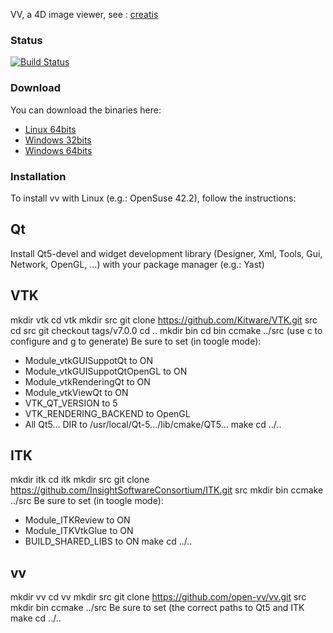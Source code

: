 

VV, a 4D image viewer, see : [creatis](http://vv.creatis.insa-lyon.fr)

### Status
[![Build Status](https://travis-ci.org/open-vv/vv.svg?branch=master)](https://travis-ci.org/open-vv/vv)

### Download
You can download the binaries here:
 - [Linux 64bits](https://www.creatis.insa-lyon.fr/rio/vv?action=AttachFile&do=get&target=vv-1.4Qt4-linux64)
 - [Windows 32bits](https://www.creatis.insa-lyon.fr/rio/vv?action=AttachFile&do=get&target=vv-1.4Qt4-win32.zip)
 - [Windows 64bits](https://www.creatis.insa-lyon.fr/rio/vv?action=AttachFile&do=get&target=vv-1.4Qt4-win64.zip)

### Installation
To install vv with Linux (e.g.: OpenSuse 42.2), follow the instructions:

## Qt
Install Qt5-devel and widget development library (Designer, Xml, Tools, Gui, Network, OpenGL, ...) with your package manager (e.g.: Yast)

## VTK
mkdir vtk
cd vtk
mkdir src
git clone https://github.com/Kitware/VTK.git src
cd src
git checkout tags/v7.0.0
cd ..
mkdir bin
cd bin
ccmake ../src (use c to configure and g to generate)
Be sure to set (in toogle mode):
  - Module_vtkGUISuppotQt to ON
  - Module_vtkGUISuppotQtOpenGL to ON
  - Module_vtkRenderingQt to ON
  - Module_vtkViewQt to ON
  - VTK_QT_VERSION to 5
  - VTK_RENDERING_BACKEND to OpenGL
  - All Qt5... DIR to /usr/local/Qt-5.../lib/cmake/QT5...
make
cd ../..

## ITK
mkdir itk
cd itk
mkdir src
git clone https://github.com/InsightSoftwareConsortium/ITK.git src
mkdir bin
ccmake ../src
Be sure to set (in toogle mode):
  - Module_ITKReview to ON
  - Module_ITKVtkGlue to ON
  - BUILD_SHARED_LIBS to ON
make
cd ../..

## vv
mkdir vv
cd vv
mkdir src
git clone https://github.com/open-vv/vv.git src
mkdir bin
ccmake ../src
Be sure to set (the correct paths to Qt5 and ITK
make
cd ../..
